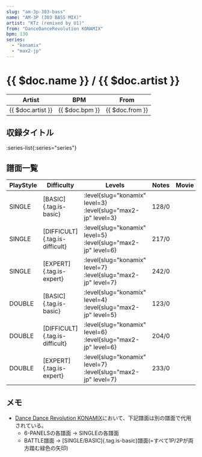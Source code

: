 ```yaml
---
slug: "am-3p-303-bass"
name: "AM-3P (303 BASS MIX)"
artist: "KTz (remixed by U1)"
from: "DanceDanceRevolution KONAMIX"
bpm: 130
series:
  - "konamix"
  - "max2-jp"
---
```


# {{ $doc.name }} / {{ $doc.artist }}

|Artist|BPM|From|
|------|---|----|
|{{ $doc.artist }}|{{ $doc.bpm }}|{{ $doc.from }}|

## 収録タイトル

:series-list{:series="series"}

## 譜面一覧

|PlayStyle|Difficulty|Levels|Notes|Movie|
|---------|----------|------|-----|-----|
|SINGLE|[BASIC]{.tag.is-basic}|<div class="field is-grouped is-grouped-multiline">:level{slug="konamix" level=3} :level{slug="max2-jp" level=3}</div>|128/0||
|SINGLE|[DIFFICULT]{.tag.is-difficult}|<div class="field is-grouped is-grouped-multiline">:level{slug="konamix" level=5} :level{slug="max2-jp" level=6}</div>|217/0||
|SINGLE|[EXPERT]{.tag.is-expert}|<div class="field is-grouped is-grouped-multiline">:level{slug="konamix" level=7} :level{slug="max2-jp" level=7}</div>|242/0||
|DOUBLE|[BASIC]{.tag.is-basic}|<div class="field is-grouped is-grouped-multiline">:level{slug="konamix" level=4} :level{slug="max2-jp" level=5}</div>|123/0||
|DOUBLE|[DIFFICULT]{.tag.is-difficult}|<div class="field is-grouped is-grouped-multiline">:level{slug="konamix" level=6} :level{slug="max2-jp" level=6}</div>|204/0||
|DOUBLE|[EXPERT]{.tag.is-expert}|<div class="field is-grouped is-grouped-multiline">:level{slug="konamix" level=7} :level{slug="max2-jp" level=7}</div>|233/0||

## メモ

- [Dance Dance Revolution KONAMIX](/series/konamix)において、下記譜面は別の譜面で代用されている。
  - 6-PANELSの各譜面 → SINGLEの各譜面
  - BATTLE譜面 → [SINGLE/BASIC]{.tag.is-basic}譜面(=すべて1P/2Pが両方踏む緑色の矢印)
